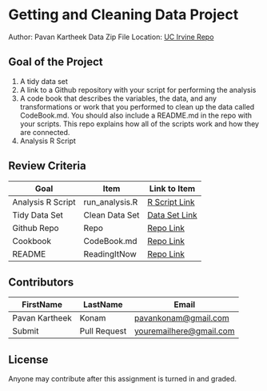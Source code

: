 # Getting and Cleaning Data Project
Author: Pavan Kartheek
Data Zip File Location: [UC Irvine Repo](https://d396qusza40orc.cloudfront.net/getdata%2Fprojectfiles%2FUCI%20HAR%20Dataset.zip "Clicking will download the data")

## Goal of the Project
1. A tidy data set 
2. A link to a Github repository with your script for performing the analysis 
3. A code book that describes the variables, the data, and any transformations or work that you performed to clean up the data called CodeBook.md. You should also include a README.md in the repo with your scripts. This repo explains how all of the scripts work and how they are connected.
4. Analysis R Script

## Review Criteria

Goal | Item | Link to Item
--- | --- | ---
Analysis R Script |  run_analysis.R |  [R Script Link](https://github.com/pavankonam/datasciencecoursera/blob/master/Getting%20and%20Cleaning%20Data/run_analysis.R "run_analysis.R")
Tidy Data Set |  Clean Data Set |  [Data Set Link](https://github.com/mGalarnyk/datasciencecoursera/blob/master/3_Getting_and_Cleaning_Data/data/tidyData.txt "tidyData.txt")
Github Repo | Repo |  [Repo Link](https://github.com/pavankonam/datasciencecoursera "Click to go to Repo")
Cookbook | CodeBook.md |  [Repo Link](https://github.com/pavankonam/datasciencecoursera/blob/master/Getting%20and%20Cleaning%20Data/CodeBook.md "CodeBook.md")
README | ReadingItNow |  [Repo Link](https://github.com/pavankonam/datasciencecoursera/blob/master/Getting%20and%20Cleaning%20Data/README.md "README.md")

## Contributors

FirstName | LastName | Email
--- | --- | ---
Pavan Kartheek |  Konam |  <pavankonam@gmail.com>
Submit |  Pull Request | <youremailhere@gmail.com>

## License

Anyone may contribute after this assignment is turned in and graded. 

